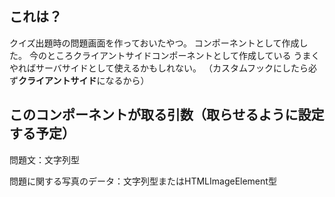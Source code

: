 ## これは？
クイズ出題時の問題画面を作っておいたやつ。
コンポーネントとして作成した。
今のところクライアントサイドコンポーネントとして作成している
うまくやればサーバサイドとして使えるかもしれない。
（カスタムフックにしたら必ず**クライアントサイド**になるから）

## このコンポーネントが取る引数（取らせるように設定する予定）
問題文：文字列型

問題に関する写真のデータ：文字列型またはHTMLImageElement型
